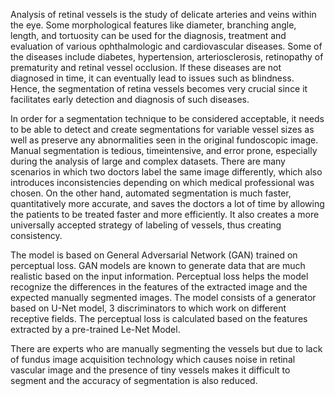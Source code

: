   Analysis of retinal vessels is the study of delicate arteries and veins within the eye. Some morphological features like diameter, branching angle, length, and tortuosity can be used for the diagnosis, treatment and evaluation of various ophthalmologic and cardiovascular diseases. Some of the diseases include diabetes, hypertension, arteriosclerosis, retinopathy of prematurity and retinal vessel occlusion. If these diseases are not diagnosed in time, it can eventually lead to issues such as blindness. Hence, the segmentation of retina vessels becomes very crucial since it facilitates early detection and diagnosis of such diseases. 
  
  In order for a segmentation technique to be considered acceptable, it needs to be able to detect and create segmentations for variable vessel sizes as well as preserve any abnormalities seen in the original fundoscopic image. Manual segmentation is tedious, timeintensive, and error prone, especially during the analysis of large and complex datasets. There are many scenarios in which two doctors label the same image differently, which also introduces inconsistencies depending on which medical professional was chosen. On the other hand, automated segmentation is much faster, quantitatively more accurate, and saves the doctors a lot of time by allowing the patients to be treated faster and more efficiently. It also creates a more universally accepted strategy of labeling of vessels, thus creating consistency. 
  
  The model is based on General Adversarial Network (GAN) trained on perceptual loss. GAN models are known to generate data that are much realistic based on the input information. Perceptual loss helps the model recognize the differences in the features of the extracted image and the expected manually segmented images. 
The model consists of a generator based on U-Net model, 3 discriminators to which work on different receptive fields. The perceptual loss is calculated based on the features extracted by a pre-trained Le-Net Model. 
  
  There are experts who are manually segmenting the vessels but due to lack of fundus image acquisition technology which causes noise in retinal vascular image and the presence of tiny vessels makes it difficult to segment and the accuracy of segmentation is also reduced.

